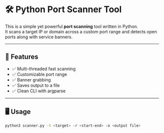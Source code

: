 # 🛠️ Python Port Scanner Tool

This is a simple yet powerful **port scanning** tool written in Python.  
It scans a target IP or domain across a custom port range and detects open ports along with service banners.

---

## 🚀 Features

- ✅ Multi-threaded fast scanning  
- ✅ Customizable port range  
- ✅ Banner grabbing  
- ✅ Saves output to a file  
- ✅ Clean CLI with argparse

---

## 🖥️ Usage

```bash
python3 scanner.py -t <target> -r <start-end> -o <output file>
